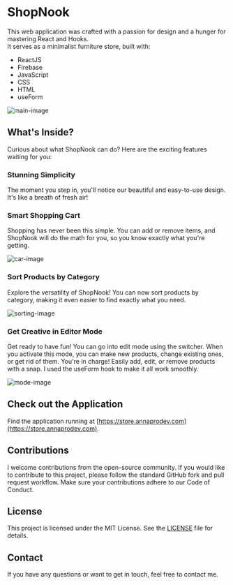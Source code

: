 # ShopNook

This web application was crafted with a passion for design and a hunger for mastering React and Hooks. <br> It serves as a minimalist furniture store, built with:

- ReactJS
- Firebase
- JavaScript
- CSS
- HTML
- useForm
  
![main-image](https://github.com/AnnaKondrDeveloper/ShopNook/assets/85047120/1d8c9e7a-65e7-4d8f-99e7-4f8c84fbf690)

## What's Inside?

Curious about what ShopNook can do? Here are the exciting features waiting for you:

### Stunning Simplicity

The moment you step in, you'll notice our beautiful and easy-to-use design. It's like a breath of fresh air!

### Smart Shopping Cart

Shopping has never been this simple. You can add or remove items, and ShopNook will do the math for you, so you know exactly what you're getting.

![car-image](https://github.com/AnnaKondrDeveloper/ShopNook/assets/85047120/e18992c9-8312-4863-b6f3-bcc6c4032789)

### Sort Products by Category

Explore the versatility of ShopNook! You can now sort products by category, making it even easier to find exactly what you need.

![sorting-image](https://github.com/AnnaKondrDeveloper/ShopNook/assets/85047120/a1b2d509-8019-4f7c-9cef-0362799a65a0)

### Get Creative in Editor Mode

Get ready to have fun! You can go into edit mode using the switcher. When you activate this mode, you can make new products, change existing ones, or get rid of them. You're in charge! Easily add, edit, or remove products with a snap. I used the useForm hook to make it all work smoothly.

![mode-image](https://github.com/AnnaKondrDeveloper/ShopNook/assets/85047120/c3d7ea99-0474-4049-bc20-2c9d0d7aa7c4)

## Check out the Application

Find the application running at [https://store.annaprodev.com](https://store.annaprodev.com).

## Contributions

I welcome contributions from the open-source community. If you would like to contribute to this project, please follow the standard GitHub fork and pull request workflow. Make sure your contributions adhere to our Code of Conduct.

## License

This project is licensed under the MIT License. See the [LICENSE](https://github.com/AnnaKondrDeveloper/ShopNook/blob/main/LICENSE) file for details.

## Contact

If you have any questions or want to get in touch, feel free to contact me.


